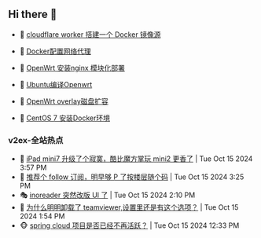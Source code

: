 ## Hi there 👋

<!--
**dkyg666/dkyg666** is a ✨ _special_ ✨ repository because its `README.md` (this file) appears on your GitHub profile.

Here are some ideas to get you started:

- 🔭 I’m currently working on ...
- 🌱 I’m currently learning ...
- 👯 I’m looking to collaborate on ...
- 🤔 I’m looking for help with ...
- 💬 Ask me about ...
- 📫 How to reach me: ...
- 😄 Pronouns: ...
- ⚡ Fun fact: ...
-->

<!-- BLOG-POST-LIST:START -->
- 🦩 [cloudflare worker 搭建一个 Docker 镜像源](http://blog.1996099.xyz/archives/cloudflare-worker-da-jian-yi-ge-docker-jing-xiang-zhan) 

- 🚦 [Docker配置网络代理](http://blog.1996099.xyz/archives/dockerpei-zhi-wang-luo-dai-li) 

- 🫶 [OpenWrt 安装nginx 模块化部署](http://blog.1996099.xyz/archives/openwrt-an-zhuang-nginx-mo-kuai-hua-bu-shu) 

- 🦄 [Ubuntu编译Openwrt](http://blog.1996099.xyz/archives/ubuntuzi-bian-yi-openwrt) 

- 🐻 [OpenWrt overlay磁盘扩容](http://blog.1996099.xyz/archives/openwrt-overlay) 

- 🤖 [CentOS 7 安装Docker环境](http://blog.1996099.xyz/archives/centos-docker) 
<!-- BLOG-POST-LIST:END -->

### v2ex-全站热点
<!-- v2ex:START -->
- 🥸 [iPad mini7 升级了个寂寞，酷比魔方掌玩 mini2 更香了](https://www.v2ex.com/t/1080633#reply8) | Tue Oct 15 2024 3:57 PM
- 🤗 [推荐个 follow 订阅，明早够 P 了按楼层随个码](https://www.v2ex.com/t/1080628#reply19) | Tue Oct 15 2024 3:25 PM
- 🎭 [inoreader 突然改版 UI 了](https://www.v2ex.com/t/1080609#reply9) | Tue Oct 15 2024 2:10 PM
- 🥷 [为什么明明卸载了 teamviewer,设置里还是有这个选项？](https://www.v2ex.com/t/1080605#reply1) | Tue Oct 15 2024 1:54 PM
- 🐵 [spring cloud 项目是否已经不再活跃？](https://www.v2ex.com/t/1080593#reply4) | Tue Oct 15 2024 12:33 PM<!-- v2ex:END -->

